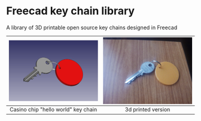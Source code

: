 # Freecad key chain library
A library of 3D printable open source key chains designed in Freecad

<img src="gallery/casino-chip-key-chain-2.png" width="300" align="center"> | <img src="gallery/casino-chip-key-chain-3.jpg" width="300" align="center">
:-------------: | :-------------:
Casino chip "hello world" key chain | 3d printed version 
